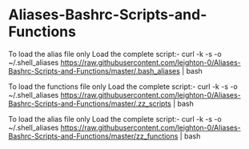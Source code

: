 # Aliases-Bashrc-Scripts-and-Functions

To load the alias file only
Load the complete script:-
curl -k -s -o ~/.shell_aliases https://raw.githubusercontent.com/leighton-0/Aliases-Bashrc-Scripts-and-Functions/master/.bash_aliases | bash

To load the functions file only Load the complete script:- curl -k -s -o ~/.shell_aliases https://raw.githubusercontent.com/leighton-0/Aliases-Bashrc-Scripts-and-Functions/master/.zz_scripts | bash

To load the alias file only Load the complete script:- curl -k -s -o ~/.shell_aliases https://raw.githubusercontent.com/leighton-0/Aliases-Bashrc-Scripts-and-Functions/master/zz_functions | bash
